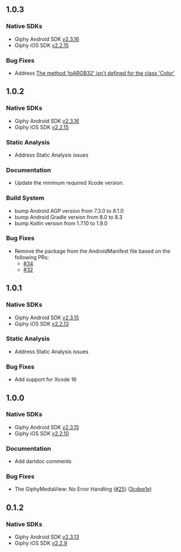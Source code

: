 ## 1.0.3

### Native SDKs

- Giphy Android SDK [v2.3.16](https://github.com/Giphy/giphy-android-sdk/releases/tag/v2.3.16)
- Giphy iOS SDK [v2.2.15](https://github.com/Giphy/giphy-ios-sdk/releases/tag/v2.2.15)

### Bug Fixes
- Address [The method 'toARGB32' isn't defined for the class 'Color'](https://github.com/Giphy/giphy-flutter-sdk/issues/40)

## 1.0.2

### Native SDKs

- Giphy Android SDK [v2.3.16](https://github.com/Giphy/giphy-android-sdk/releases/tag/v2.3.16)
- Giphy iOS SDK [v2.2.15](https://github.com/Giphy/giphy-ios-sdk/releases/tag/v2.2.15)

### Static Analysis
- Address Static Analysis issues

### Documentation
- Update the minimum required Xcode version.

### Build System
* bump Android AGP version from 7.3.0 to 8.1.0
* bump Android Gradle version from 8.0 to 8.3
* bump Kotlin version from 1.7.10 to 1.9.0

### Bug Fixes
* Remove the package from the AndroidManifest file 
based on the following PRs:
    - [#34](https://github.com/Giphy/giphy-flutter-sdk/pull/34)
    - [#32](https://github.com/Giphy/giphy-flutter-sdk/pull/32)

## 1.0.1

### Native SDKs

- Giphy Android SDK [v2.3.15](https://github.com/Giphy/giphy-android-sdk/releases/tag/v2.3.15)
- Giphy iOS SDK [v2.2.13](https://github.com/Giphy/giphy-ios-sdk/releases/tag/v2.2.13)

### Static Analysis
- Address Static Analysis issues

### Bug Fixes
- Add support for Xcode 16

## 1.0.0

### Native SDKs

- Giphy Android SDK [v2.3.15](https://github.com/Giphy/giphy-android-sdk/releases/tag/v2.3.15)
- Giphy iOS SDK [v2.2.10](https://github.com/Giphy/giphy-ios-sdk/releases/tag/v2.2.10)

### Documentation
- Add dartdoc comments

### Bug Fixes
- The GiphyMediaView: No Error Handling ([#25](https://github.com/Giphy/giphy-flutter-sdk/issues/25)) ([3cdee1e](https://github.com/Giphy/giphy-flutter-sdk/commit/3cdee1e93a401cb11ad9bfd71a7a667803c01c77))

## 0.1.2

### Native SDKs

- Giphy Android SDK [v2.3.13](https://github.com/Giphy/giphy-android-sdk/releases/tag/v2.3.13)
- Giphy iOS SDK [v2.2.9](https://github.com/Giphy/giphy-ios-sdk/releases/tag/v2.2.9)